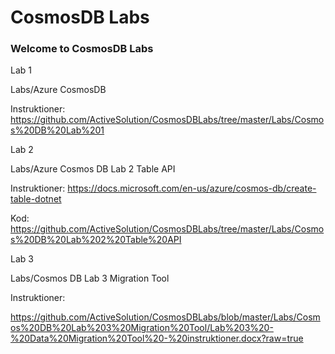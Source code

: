 # CosmosDB Labs

### Welcome to CosmosDB Labs

Lab 1

Labs/Azure CosmosDB

Instruktioner:
https://github.com/ActiveSolution/CosmosDBLabs/tree/master/Labs/Cosmos%20DB%20Lab%201

Lab 2 

Labs/Azure Cosmos DB Lab 2 Table API

Instruktioner: 
https://docs.microsoft.com/en-us/azure/cosmos-db/create-table-dotnet

Kod:
https://github.com/ActiveSolution/CosmosDBLabs/tree/master/Labs/Cosmos%20DB%20Lab%202%20Table%20API

Lab 3

Labs/Cosmos DB Lab 3 Migration Tool

Instruktioner:

https://github.com/ActiveSolution/CosmosDBLabs/blob/master/Labs/Cosmos%20DB%20Lab%203%20Migration%20Tool/Lab%203%20-%20Data%20Migration%20Tool%20-%20instruktioner.docx?raw=true




